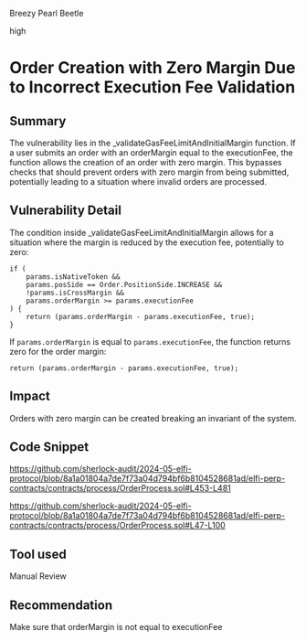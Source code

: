 Breezy Pearl Beetle

high

# Order Creation with Zero Margin Due to Incorrect Execution Fee Validation

## Summary
The vulnerability lies in the _validateGasFeeLimitAndInitialMargin function. If a user submits an order with an orderMargin equal to the executionFee, the function allows the creation of an order with zero margin. This bypasses checks that should prevent orders with zero margin from being submitted, potentially leading to a situation where invalid orders are processed.

## Vulnerability Detail
The condition inside _validateGasFeeLimitAndInitialMargin allows for a situation where the margin is reduced by the execution fee, potentially to zero:
```solidity
if (
    params.isNativeToken &&
    params.posSide == Order.PositionSide.INCREASE &&
    !params.isCrossMargin &&
    params.orderMargin >= params.executionFee
) {
    return (params.orderMargin - params.executionFee, true);
}
```
If `params.orderMargin` is equal to `params.executionFee`, the function returns zero for the order margin:
```solidity
return (params.orderMargin - params.executionFee, true);
```


## Impact
Orders with zero margin can be created breaking an invariant of the system.

## Code Snippet
https://github.com/sherlock-audit/2024-05-elfi-protocol/blob/8a1a01804a7de7f73a04d794bf6b8104528681ad/elfi-perp-contracts/contracts/process/OrderProcess.sol#L453-L481

https://github.com/sherlock-audit/2024-05-elfi-protocol/blob/8a1a01804a7de7f73a04d794bf6b8104528681ad/elfi-perp-contracts/contracts/process/OrderProcess.sol#L47-L100

## Tool used

Manual Review

## Recommendation
Make sure that orderMargin is not equal to executionFee
